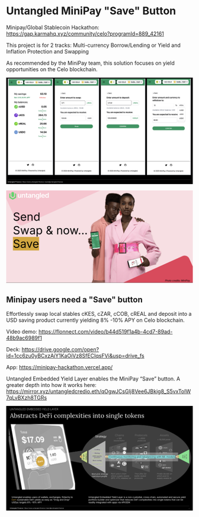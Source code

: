 # Untangled MiniPay "Save" Button

Minipay/Global Stablecoin Hackathon: https://gap.karmahq.xyz/community/celo?programId=889_42161

This project is for 2 tracks: Multi-currency Borrow/Lending or Yield and Inflation Protection and Swapping 

As recommended by the MiniPay team, this solution focuses on yield opportunities on the Celo blockchain. 

![Save Button](Untangled_Minipay_"Save"_button.png)

![Save Button](Send%20Swap%20and%20now%20Save%20MiniPay.png)

## Minipay users need a "Save" button
Effortlessly swap local stables cKES, cZAR, cCOB, cREAL and deposit into a USD saving product currently yielding 8% -10% APY on Celo blockchain.

Video demo: https://flonnect.com/video/b44d519f1a4b-4cd7-89ad-48b9ac6989f1 

Deck: https://drive.google.com/open?id=1cc6zu0yBCxzAiY1KaOiVz8SfECIqsFVi&usp=drive_fs 

App: https://minipay-hackathon.vercel.app/ 

Untangled Embedded Yield Layer enables the MiniPay “Save” button. A greater depth into how it works here: https://mirror.xyz/untangledcredio.eth/qOgwJCsGIj8Vee6JBkig8_S5vxToIW7qLvBXzh8TGRs

![Untangled Embedded Yield Layer](Untangled_Embedded_Yield_Layer.png)
